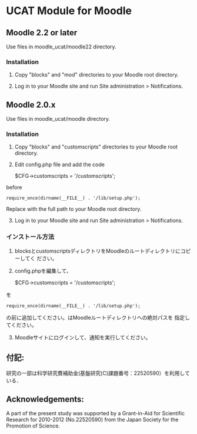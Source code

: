 # UCAT Module for Moodle

## Moodle 2.2 or later

Use files in moodle_ucat/moodle22 directory.

### Installation

1. Copy "blocks" and "mod" directories to your Moodle root
directory.

2. Log in to your Moodle site and run Site administration > Notifications.


## Moodle 2.0.x

Use files in moodle_ucat/moodle directory.

### Installation

1. Copy "blocks" and "customscripts" directories to your Moodle root
directory.

2. Edit config.php file and add the code

	$CFG->customscripts = '<Moodle root>/customscripts';

before

	require_once(dirname(__FILE__) . '/lib/setup.php');

Replace <Moodle root> with the full path to your Moodle root directory.

3. Log in to your Moodle site and run Site administration > Notifications.


### インストール方法

1. blocksとcustomscriptsディレクトリをMoodleのルートディレクトリにコピーしてく
ださい。

2. config.phpを編集して、

	$CFG->customscripts = '<Moodle root>/customscripts';

を

	require_once(dirname(__FILE__) . '/lib/setup.php');

の前に追加してください。<Moodle root>はMoodleルートディレクトリへの絶対パスを
指定してください。

3. Moodleサイトにログインして、通知を実行してください。

付記:
------

研究の一部は科学研究費補助金(基盤研究(C)課題番号：22520590）を利用している．

Acknowledgements:
------

A part of the present study was supported by a Grant-in-Aid for Scientific Research for 2010-2012 (No.22520590) from the Japan Society for the Promotion of Science.
